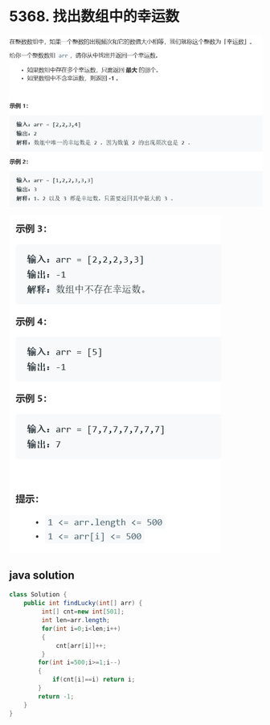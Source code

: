 
# 5368. 找出数组中的幸运数


![ ](1.png ".")    

![ ](2.png ".")  


## java solution
```java
class Solution {
    public int findLucky(int[] arr) {
         int[] cnt=new int[501];
         int len=arr.length;
         for(int i=0;i<len;i++)
         {
             cnt[arr[i]]++;
         }
        for(int i=500;i>=1;i--)
        {
            if(cnt[i]==i) return i;
        }
        return -1;
    }
}
```